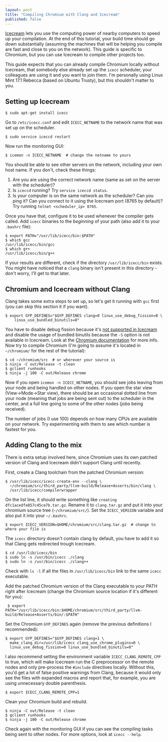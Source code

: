 ```yaml
---
layout: post
title: "Compiling Chromium with Clang and Icecream"
published: false
---
```


[Icecream](https://github.com/icecc/icecream) lets you use the
computing power of nearby computers to speed up your compilation.  At
the end of this tutorial, your build time should go down substantially
(assuming the machines that will be helping you compile are
fast and close to you on the network). This guide is specific to
Chromium, but you can use Icecream to compile other projects too.

This guide expects that you can already compile Chromium locally
without Icecream, that somebody else already set up the `icecc`
scheduler, your colleagues are using it and you want to join them.
I'm personally using Linux Mint 17.1 Rebecca (based on Ubuntu Trusty),
but this shouldn't matter to you.

## Setting up Icecream

    $ sudo apt-get install icecc

Go to `/etc/icecc.conf` and edit `ICECC_NETNAME` to the network name
that was set up on the scheduler.

    $ sudo service iceccd restart

Now run the monitoring GUI:

    $ icemon -n ICECC_NETNAME  # change the netname to yours

You should be able to see other servers on the network, including your
own host name. If you don't, check these things:

1. Are you are using the correct network name (same as set on the
server with the scheduler)?
2. Is `iceccd` running? Try `service iceccd status`.
3. Is your computer is on the same network as the scheduler? Can you ping
it? Can you connect to it using the Icecream port (8765 by default)?
Try running `telnet <scheduler_ip> 8765`.

Once you have that, configure it to be used whenever the compiler gets called.
Add `icecc` binaries to the *beginning* of your path (also add it to your
`.bashrc` file):

    $ export PATH="/usr/lib/icecc/bin:$PATH"
    $ which gcc
    /usr/lib/icecc/bin/gcc
    $ which g++
    /usr/lib/icecc/bin/g++

If your results are different, check if the directory `/usr/lib/icecc/bin`
exists. You might have noticed that a `clang` binary isn't present in this
directory - don't worry, I'll get to that later.

## Chromium and Icecream without Clang

Clang takes some extra steps to set up, so let's get it running with
`gcc` first (you can skip this section it if you want).

    $ export GYP_DEFINES="$GYP_DEFINES clang=0 linux_use_debug_fission=0 \
        linux_use_bundled_binutils=0"

You have to disable debug fission because it's [not supported in
Icecream](https://github.com/icecc/icecream/issues/86) and disable the
usage of bundled binutils because the `-S` option is not available in
Icecream. Look at the [Chromium
documentation](https://www.chromium.org/developers/gyp-environment-variables)
for more info. Now try to compile Chromium (I'm going to assume it's
located in `~/chromium/` for the rest of the tutorial):

    $ cd ~/chromium/src  # or wherever your source is
    $ ninja -C out/Release -t clean
    $ gclient runhooks
    $ ninja -j 100 -C out/Release chrome

Now if you open `icemon -n ICECC_NETNAME`, you should see jobs leaving
from your node and being handled on other nodes. If you open the star
view (View->Mode->Star view), there should be an occasional dotted
line from your node (meaning that jobs are being sent out) to the
scheduler in the center, and a full line going to some of the other
nodes (jobs being received).

The number of jobs (I use 100) depends on how many CPUs are available
on your network. Try experimenting with them to see which number is
fastest for you.

## Adding Clang to the mix

There is extra setup involved here, since Chromium uses its own
patched version of Clang and Icecream didn't support Clang until
recently.

First, create a Clang toolchain from the patched Chromium version:

    $ /usr/lib/icecc/icecc-create-env --clang \
      ~/chromium/src/third_party/llvm-build/Release+Asserts/bin/clang \
      /usr/lib/icecc/compilerwrapper

On the list line, it should write something like `creating
dfc1acedfe857c45ce7b.tar.gz`. Rename it to `clang.tar.gz`
and put it into your chromium source tree (`~/chromium/src/`). Set the
`ICECC_VERSION` variable and also put it into your `~/.bashrc`.

    $ export ICECC_VERSION=$HOME/chromium/src/clang.tar.gz  # change to where your file is

The `icecc` directory doesn't contain clang by default, you have to add it
so that Clang gets redirected trough Icecream.

    $ cd /usr/lib/icecc/bin
    $ sudo ln -s /usr/bin/icecc ./clang
    $ sudo ln -s /usr/bin/icecc ./clang++

Check with `ls -l` if all the files in `/usr/lib/icecc/bin` link to
the same `icecc` executable.

Add the patched Chromium version of the Clang executable to your PATH
right after Icecream (change the Chromium source location if it's
different for you):

     $ export PATH="/usr/lib/icecc/bin:$HOME/chromium/src/third_party/llvm-build/Release+Asserts/bin/:$PATH"


Set the Chromium `GYP_DEFINES` again (remove the previous definitions
I recommended):

    $ export GYP_DEFINES="$GYP_DEFINES clang=1 \
      make_clang_dir=/usr/lib/icecc clang_use_chrome_plugins=0 \
      linux_use_debug_fission=0 linux_use_bundled_binutils=0"

I also recommend setting the environment variable `ICECC_CLANG_REMOTE_CPP` to
true, which will make Icecream run the C preprocessor on the remote nodes and
only pre-process the `#include` directives locally. Without this, you'd get a
lot of false positive warnings from Clang, because it would only see the files
with expanded macros and report that, for example, you are using unnecessary
double parenthesis.

    $ export ICECC_CLANG_REMOTE_CPP=1

Clean your Chromium build and rebuild.

    $ ninja -C out/Release -t clean
    $ gclient runhooks
    $ ninja -j 100 -C out/Release chrome

Check again with the monitoring GUI if you can see the compiling tasks being
sent to other nodes. For more options, look at `icecc --help`.
